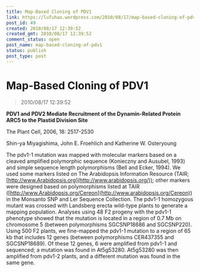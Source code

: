 ```yaml
---
title: Map-Based Cloning of PDV1
link: https://lufuhao.wordpress.com/2010/08/17/map-based-cloning-of-pdv1/
post_id: 49
created: 2010/08/17 12:39:52
created_gmt: 2010/08/17 12:39:52
comment_status: open
post_name: map-based-cloning-of-pdv1
status: publish
post_type: post
---
```


# Map-Based Cloning of PDV1

> 2010/08/17 12:39:52

 

**PDV1 and PDV2 Mediate Recruitment of the Dynamin-Related Protein ARC5 to the Plastid Division Site**

The Plant Cell, 2006, 18: 2517-2530

Shin-ya Miyagishima, John E. Froehlich and Katherine W. Osteryoung

The pdv1-1 mutation was mapped with molecular markers based on a cleaved amplified polymorphic sequence (Konieczny and Ausubel, 1993) and simple sequence length polymorphisms (Bell and Ecker, 1994). We used some markers listed on The Arabidopsis Information Resource (TAIR; [http://www.Arabidopsis.org](http://www.arabidopsis.org/)); other markers were designed based on polymorphisms listed at TAIR ([http://www.Arabidopsis.org/Cereon](http://www.arabidopsis.org/Cereon)) in the Monsanto SNP and Ler Sequence Collection. The pdv1-1 homozygous mutant was crossed with Landsberg erecta wild-type plants to generate a mapping population. Analyses using 48 F2 progeny with the pdv1-1 phenotype showed that the mutation is located in a region of 0.7 Mb on chromosome 5 (between polymorphisms SGCSNP18686 and SGCSNP220). Using 500 F2 plants, we fine-mapped the pdv1-1 mutation to a region of 65 kb that includes 12 genes (between polymorphisms CER437355 and SGCSNP18689). Of these 12 genes, 6 were amplified from pdv1-1 and sequenced; a mutation was found in At5g53280. At5g53280 was then amplified from pdv1-2 plants, and a different mutation was found in the same gene.
